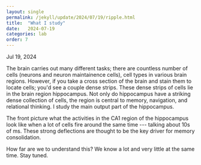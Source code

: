 ```yaml
---
layout: single
permalink: /jekyll/update/2024/07/19/ripple.html
title:  "What I study"
date:   2024-07-19
categories: lab
order: 7
---
```

Jul 19, 2024

The brain carries out many different tasks; there are countless number of cells (neurons and neuron maintainence cells), cell types in various brain regions. However, if you take a cross section of the brain and stain them to locate cells; you'd see a couple dense strips. These dense strips of cells lie in the brain region hippocampus. Not only do hippocampus have a striking dense collection of cells, the region is central to memory, navigation, and relational thinking. I study the main output part of the hippocampus.

The front picture what the activities in the CA1 region of the hippocampus look like when a lot of cells fire around the same time --- talking about 10s of ms. These strong deflections are thought to be the key driver for memory consolidation.

How far are we to understand this? We know a lot and very little at the same time. Stay tuned.

